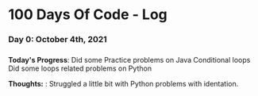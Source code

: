 # 100 Days Of Code - Log

### Day 0: October 4th, 2021 
#####

**Today's Progress**: Did some Practice problems on Java Conditional loops
Did some loops related problems on Python

**Thoughts:** : Struggled a little bit with Python problems with identation.


